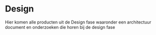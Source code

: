 # Design
Hier komen alle producten uit de Design fase waaronder een architectuur document en onderzoeken die horen bij de design fase 
